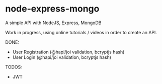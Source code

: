 # node-express-mongo
A simple API with NodeJS, Express, MongoDB

Work in progress, using online tutorials / videos in order to create an API.

DONE:
* User Registration (@hapi/joi validation, bcryptjs hash)
* User Login (@hapi/joi validation, bcryptjs hash)

TODOS:
* JWT

